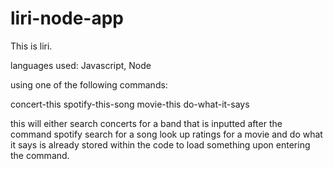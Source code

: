 # liri-node-app

This is liri.

languages used: Javascript, Node

using one of the following commands:

concert-this
spotify-this-song
movie-this
do-what-it-says


this will either search concerts for a band that is inputted after the command
spotify search for a song
look up ratings for a movie
and do what it says is already stored within the code to load something upon entering the command.

